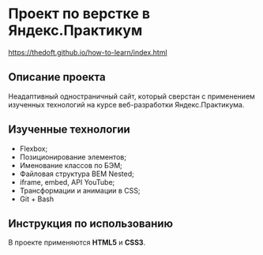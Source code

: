 # Проект по верстке в Яндекс.Практикум

https://thedoft.github.io/how-to-learn/index.html

## Описание проекта

Неадаптивный одностраничный сайт, который сверстан с применением изученных технологий на курсе веб-разработки Яндекс.Практикума.

## Изученные технологии

* Flexbox;
* Позиционирование элементов;
* Именование классов по БЭМ;
* Файловая структура BEM Nested;
* iframe, embed, API YouTube;
* Трансформации и анимации в CSS;
* Git + Bash

## Инструкция по использованию

В проекте применяются __HTML5__ и __CSS3__.
